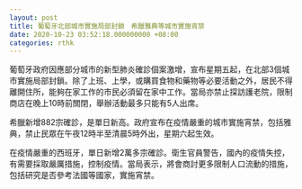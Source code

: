 ```yaml
---
layout: post
title: 葡萄牙北部城市實施局部封鎖　希臘雅典等城市實施宵禁
date: 2020-10-23 03:52:18.000000000 +08:00
categories: rthk
---
```


葡萄牙政府因應部分城市的新型肺炎確診個案激增，宣布星期五起，在北部3個城市實施局部封鎖。除了上班、上學，或購買食物和藥物等必要活動之外，居民不得離開住所，能夠在家工作的市民必須留在家中工作。當局亦禁止探訪護老院，限制商店在晚上10時前關閉，舉辦活動最多只能有5人出席。

希臘新增882宗確診，是單日新高。政府宣布在疫情嚴重的城市實施宵禁，包括雅典，禁止民眾在午夜12時半至清晨5時外出，星期六起生效。

在疫情嚴重的西班牙，單日新增2萬多宗確診。衛生官員警告，國內的疫情失控，有需要採取嚴厲措施，控制疫情。當局表示，將會商討更多限制人口流動的措施，包括研究是否參考法國等國家，實施宵禁。
